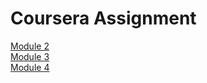 # Coursera Assignment
 <a href="https://italhachaudhary.github.io/Coursera-Assignments/mod2_solution">Module 2</a>
 <br>
  <a href="https://italhachaudhary.github.io/Coursera-Assignments/mod3_solution">Module 3</a>
   <br>
  <a href="https://italhachaudhary.github.io/Coursera-Assignments/mod4_solution">Module 4</a>

